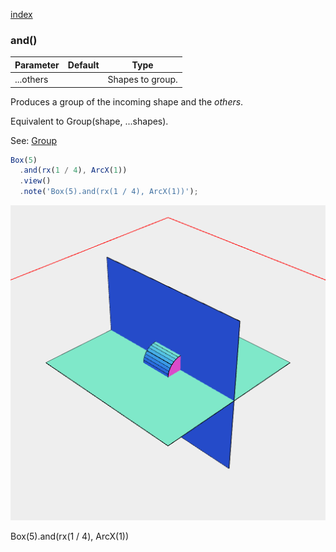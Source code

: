 [index](../../nb/api/index.md)
### and()
Parameter|Default|Type
---|---|---
...others||Shapes to group.

Produces a group of the incoming shape and the _others_.

Equivalent to Group(shape, ...shapes).

See: [Group](../../nb/api/Group.md)

```JavaScript
Box(5)
  .and(rx(1 / 4), ArcX(1))
  .view()
  .note('Box(5).and(rx(1 / 4), ArcX(1))');
```

![Image](and.md.$2.png)

Box(5).and(rx(1 / 4), ArcX(1))
